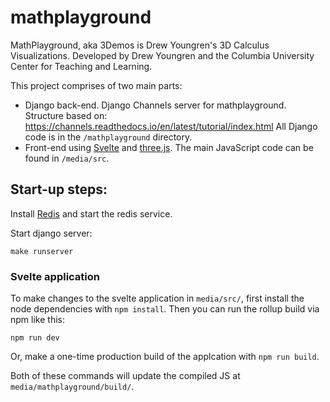 # mathplayground
MathPlayground, aka 3Demos is Drew Youngren's 3D Calculus
Visualizations. Developed by Drew Youngren and the Columbia University
Center for Teaching and Learning.

This project comprises of two main parts:
* Django back-end.
  Django Channels server for mathplayground. Structure based on:
  https://channels.readthedocs.io/en/latest/tutorial/index.html All
  Django code is in the `/mathplayground` directory.
* Front-end using [Svelte](https://svelte.dev/) and
  [three.js](https://threejs.org/). The main JavaScript code can be
  found in `/media/src`.

## Start-up steps:
Install [Redis](https://redis.io/) and start the redis service.

Start django server:
```
make runserver
```

### Svelte application
To make changes to the svelte application in `media/src/`, first install the
node dependencies with `npm install`. Then you can run the rollup build via 
npm like this:
```
npm run dev
```

Or, make a one-time production build of the applcation with `npm run build`.

Both of these commands will update the compiled JS at `media/mathplayground/build/`.
